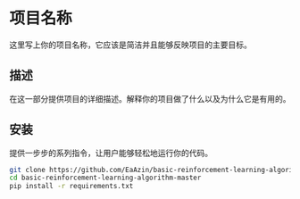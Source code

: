 # 项目名称

这里写上你的项目名称，它应该是简洁并且能够反映项目的主要目标。

## 描述

在这一部分提供项目的详细描述。解释你的项目做了什么以及为什么它是有用的。

## 安装

提供一步步的系列指令，让用户能够轻松地运行你的代码。

```bash
git clone https://github.com/EaAzin/basic-reinforcement-learning-algorithm.git
cd basic-reinforcement-learning-algorithm-master
pip install -r requirements.txt